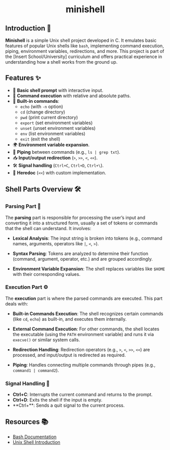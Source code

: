 # <div align="center">minishell</div>

## Introduction 🐚

**Minishell** is a simple Unix shell project developed in C. It emulates basic features of popular Unix shells like `bash`, implementing command execution, piping, environment variables, redirections, and more. This project is part of the [Insert School/University] curriculum and offers practical experience in understanding how a shell works from the ground up.

## Features ✨

- 🔄 **Basic shell prompt** with interactive input.
- 🚀 **Command execution** with relative and absolute paths.
- 🔧 **Built-in commands**:
  - `echo` (with `-n` option)
  - `cd` (change directory)
  - `pwd` (print current directory)
  - `export` (set environment variables)
  - `unset` (unset environment variables)
  - `env` (list environment variables)
  - `exit` (exit the shell)
- 🌍 **Environment variable expansion**.
- 🔗 **Piping** between commands (e.g., `ls | grep txt`).
- 📥 **Input/output redirection** (`>`, `>>`, `<`, `<<`).
- 🛠️ **Signal handling** (`Ctrl+C`, `Ctrl+D`, `Ctrl+\`).
- 📜 **Heredoc** (`<<`) with custom implementation.

## Shell Parts Overview 🛠️

### Parsing Part 📝

The **parsing** part is responsible for processing the user’s input and converting it into a structured form, usually a set of tokens or commands that the shell can understand. It involves:

- **Lexical Analysis**: The input string is broken into tokens (e.g., command names, arguments, operators like `|`, `<`, `>`).
  
- **Syntax Parsing**: Tokens are analyzed to determine their function (command, argument, operator, etc.) and are grouped accordingly.

- **Environment Variable Expansion**: The shell replaces variables like `$HOME` with their corresponding values.

### Execution Part ⚙️

The **execution** part is where the parsed commands are executed. This part deals with:

- **Built-in Commands Execution**: The shell recognizes certain commands (like `cd`, `echo`) as built-in, and executes them internally.

- **External Command Execution**: For other commands, the shell locates the executable (using the `PATH` environment variable) and runs it via `execve()` or similar system calls.

- **Redirection Handling**: Redirection operators (e.g., `>`, `<`, `>>`, `<<`) are processed, and input/output is redirected as required.

- **Piping**: Handles connecting multiple commands through pipes (e.g., `command1 | command2`).

### Signal Handling 🚨

- **Ctrl+C**: Interrupts the current command and returns to the prompt.
- **Ctrl+D**: Exits the shell if the input is empty.
- **Ctrl+\**: Sends a quit signal to the current process.

## Resources 📚

- [Bash Documentation](https://www.gnu.org/software/bash/manual/bash.html)
- [Unix Shell Introduction](https://www.geeksforgeeks.org/introduction-of-shell-programming/)








